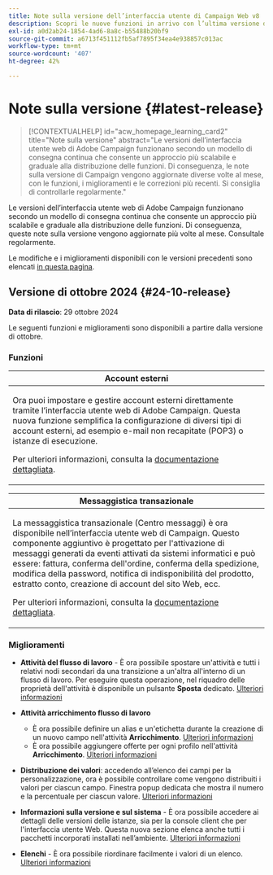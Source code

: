 ```yaml
---
title: Note sulla versione dell’interfaccia utente di Campaign Web v8
description: Scopri le nuove funzioni in arrivo con l’ultima versione dell’interfaccia utente di Campaign Web
exl-id: a0d2ab24-1854-4ad6-8a8c-b55488b20bf9
source-git-commit: a6713f451112fb5af7895f34ea4e938857c013ac
workflow-type: tm+mt
source-wordcount: '407'
ht-degree: 42%

---
```


# Note sulla versione {#latest-release}

>[!CONTEXTUALHELP]
>id="acw_homepage_learning_card2"
>title="Note sulla versione"
>abstract="Le versioni dell’interfaccia utente web di Adobe Campaign funzionano secondo un modello di consegna continua che consente un approccio più scalabile e graduale alla distribuzione delle funzioni. Di conseguenza, le note sulla versione di Campaign vengono aggiornate diverse volte al mese, con le funzioni, i miglioramenti e le correzioni più recenti. Si consiglia di controllarle regolarmente."

Le versioni dell’interfaccia utente web di Adobe Campaign funzionano secondo un modello di consegna continua che consente un approccio più scalabile e graduale alla distribuzione delle funzioni. Di conseguenza, queste note sulla versione vengono aggiornate più volte al mese. Consultale regolarmente.

Le modifiche e i miglioramenti disponibili con le versioni precedenti sono elencati [in questa pagina](release-notes-24.md).

## Versione di ottobre 2024 {#24-10-release}

**Data di rilascio**: 29 ottobre 2024

Le seguenti funzioni e miglioramenti sono disponibili a partire dalla versione di ottobre.

### Funzioni

<table>
<thead>
<tr>
<th><strong>Account esterni</strong><br/></th>
</tr>
</thead>
<tbody>
<tr>
<td>
<p>Ora puoi impostare e gestire account esterni direttamente tramite l’interfaccia utente web di Adobe Campaign. Questa nuova funzione semplifica la configurazione di diversi tipi di account esterni, ad esempio e-mail non recapitate (POP3) o istanze di esecuzione.</p>
<p>Per ulteriori informazioni, consulta la <a href="../administration/external-account.md">documentazione dettagliata</a>.</p>
</td>
</tr>
</tbody>
</table>


<table>
<thead>
<tr>
<th><strong>Messaggistica transazionale</strong><br/></th>
</tr>
</thead>
<tbody>
<tr>
<td>
<p>La messaggistica transazionale (Centro messaggi) è ora disponibile nell’interfaccia utente web di Campaign. Questo componente aggiuntivo è progettato per l'attivazione di messaggi generati da eventi attivati da sistemi informatici e può essere: fattura, conferma dell'ordine, conferma della spedizione, modifica della password, notifica di indisponibilità del prodotto, estratto conto, creazione di account del sito Web, ecc.</p>
<p>Per ulteriori informazioni, consulta la <a href="../transactional-messaging/transactional.md">documentazione dettagliata</a>.</p>
</td>
</tr>
</tbody>
</table>

<!--table>
<thead>
<tr>
<th><strong>External deliveries</strong><br/></th>
</tr>
</thead>
<tbody>
<tr>
<td>
<p>You can now define External deliveries, and External delivery templates, in Campaign web user interface. With this mode, messages are generated in an input file which can be shared with your external provider. The External delivery mode is the default mode for the direct mail channel.</p>
</td>
</tr>
</tbody>
</table-->


### Miglioramenti

* **Attività del flusso di lavoro** - È ora possibile spostare un&#39;attività e tutti i relativi nodi secondari da una transizione a un&#39;altra all&#39;interno di un flusso di lavoro. Per eseguire questa operazione, nel riquadro delle proprietà dell&#39;attività è disponibile un pulsante **Sposta** dedicato. [Ulteriori informazioni](../workflows/orchestrate-activities.md#move)

* **Attività arricchimento flusso di lavoro**

   * È ora possibile definire un alias e un&#39;etichetta durante la creazione di un nuovo campo nell&#39;attività **Arricchimento**. [Ulteriori informazioni](../workflows/activities/enrichment.md#collection-settings)
   * È ora possibile aggiungere offerte per ogni profilo nell&#39;attività **Arricchimento**. [Ulteriori informazioni](../workflows/activities/enrichment.md##add-offers)

* **Distribuzione dei valori**: accedendo all’elenco dei campi per la personalizzazione, ora è possibile controllare come vengono distribuiti i valori per ciascun campo. Finestra popup dedicata che mostra il numero e la percentuale per ciascun valore. [Ulteriori informazioni](../query/build-query.md#distribution-values-query)

* **Informazioni sulla versione e sul sistema** - È ora possibile accedere ai dettagli delle versioni delle istanze, sia per la console client che per l&#39;interfaccia utente Web. Questa nuova sezione elenca anche tutti i pacchetti incorporati installati nell’ambiente. [Ulteriori informazioni](../get-started/user-interface.md#user-interface-about)

* **Elenchi** - È ora possibile riordinare facilmente i valori di un elenco. [Ulteriori informazioni](../get-started/work-with-folders.md)
